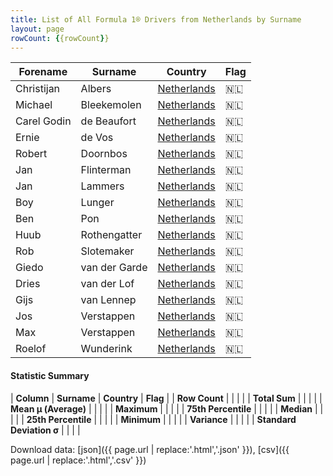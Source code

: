 ```yaml
---
title: List of All Formula 1® Drivers from Netherlands by Surname
layout: page
rowCount: {{rowCount}}
---
```


| Forename | Surname | Country | Flag |
|--|--|--|--|
| Christijan | Albers | [Netherlands](/f1/countries/netherlands) | 🇳🇱 |
| Michael | Bleekemolen | [Netherlands](/f1/countries/netherlands) | 🇳🇱 |
| Carel Godin | de Beaufort | [Netherlands](/f1/countries/netherlands) | 🇳🇱 |
| Ernie | de Vos | [Netherlands](/f1/countries/netherlands) | 🇳🇱 |
| Robert | Doornbos | [Netherlands](/f1/countries/netherlands) | 🇳🇱 |
| Jan | Flinterman | [Netherlands](/f1/countries/netherlands) | 🇳🇱 |
| Jan | Lammers | [Netherlands](/f1/countries/netherlands) | 🇳🇱 |
| Boy | Lunger | [Netherlands](/f1/countries/netherlands) | 🇳🇱 |
| Ben | Pon | [Netherlands](/f1/countries/netherlands) | 🇳🇱 |
| Huub | Rothengatter | [Netherlands](/f1/countries/netherlands) | 🇳🇱 |
| Rob | Slotemaker | [Netherlands](/f1/countries/netherlands) | 🇳🇱 |
| Giedo | van der Garde | [Netherlands](/f1/countries/netherlands) | 🇳🇱 |
| Dries | van der Lof | [Netherlands](/f1/countries/netherlands) | 🇳🇱 |
| Gijs | van Lennep | [Netherlands](/f1/countries/netherlands) | 🇳🇱 |
| Jos | Verstappen | [Netherlands](/f1/countries/netherlands) | 🇳🇱 |
| Max | Verstappen | [Netherlands](/f1/countries/netherlands) | 🇳🇱 |
| Roelof | Wunderink | [Netherlands](/f1/countries/netherlands) | 🇳🇱 |

#### Statistic Summary

| **Column** | **Surname** | **Country** | **Flag** |
| **Row Count** |  |  |  |
| **Total Sum** |  |  |  |
| **Mean μ (Average)** |  |  |  |
| **Maximum** |  |  |  |
| **75th Percentile** |  |  |  |
| **Median** |  |  |  |
| **25th Percentile** |  |  |  |
| **Minimum** |  |  |  |
| **Variance** |  |  |  |
| **Standard Deviation σ** |  |  |  |

Download data: [json]({{ page.url | replace:'.html','.json' }}), [csv]({{ page.url | replace:'.html','.csv' }})
